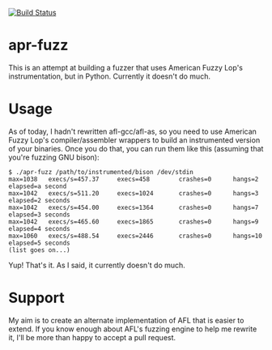 [![Build Status](https://travis-ci.org/d33tah/apr-fuzz.svg?branch=master)](https://travis-ci.org/d33tah/apr-fuzz)

apr-fuzz
========

This is an attempt at building a fuzzer that uses American Fuzzy Lop's
instrumentation, but in Python. Currently it doesn't do much.

Usage
=====

As of today, I hadn't rewritten afl-gcc/afl-as, so you need to use American
Fuzzy Lop's compiler/assembler wrappers to build an instrumented version
of your binaries. Once you do that, you can run them like this (assuming
that you're fuzzing GNU bison):

```
$ ./apr-fuzz /path/to/instrumented/bison /dev/stdin
max=1038   execs/s=457.37     execs=458        crashes=0      hangs=2      elapsed=a second
max=1042   execs/s=511.20     execs=1024       crashes=0      hangs=3      elapsed=2 seconds
max=1042   execs/s=454.00     execs=1364       crashes=0      hangs=7      elapsed=3 seconds
max=1042   execs/s=465.60     execs=1865       crashes=0      hangs=9      elapsed=4 seconds
max=1060   execs/s=488.54     execs=2446       crashes=0      hangs=10     elapsed=5 seconds
(list goes on...)
```

Yup! That's it. As I said, it currently doesn't do much.

Support
=======

My aim is to create an alternate implementation of AFL that is easier to
extend. If you know enough about AFL's fuzzing engine to help me rewrite it,
I'll be more than happy to accept a pull request.
